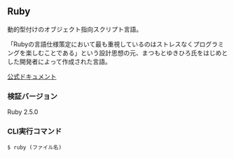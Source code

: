 ## Ruby
動的型付けのオブジェクト指向スクリプト言語。

「Rubyの言語仕様策定において最も重視しているのはストレスなくプログラミングを楽しむことである」という設計思想の元、まつもとゆきひろ氏をはじめとした開発者によって作成された言語。

[公式ドキュメント](https://www.ruby-lang.org/ja/documentation/)

### 検証バージョン
Ruby 2.5.0

### CLI実行コマンド
`$ ruby (ファイル名)`
